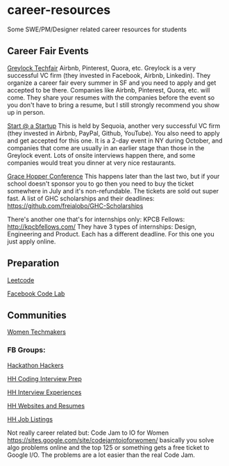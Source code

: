 # career-resources
Some SWE/PM/Designer related career resources for students

## Career Fair Events
[Greylock Techfair](https://www.greylock.com/greylock-u/techfair/) Airbnb, Pinterest, Quora, etc. Greylock is a very successful VC firm (they invested in Facebook, Airbnb, Linkedin). They organize a career fair every summer in SF and you need to apply and get accepted to be there. Companies like Airbnb, Pinterest, Quora, etc. will come. They share your resumes with the companies before the event so you don't have to bring a resume, but I still strongly recommend you show up in person.

[Start @ a Startup](http://startup.businesstoday.org/) This is held by Sequoia, another very successful VC firm (they invested in Airbnb, PayPal, Github, YouTube). You also need to apply and get accepted for this one. It is a 2-day event in NY during October, and companies that come are usually in an earlier stage than those in the Greylock event. Lots of onsite interviews happen there, and some companies would treat you dinner at very nice restaurants.

[Grace Hopper Conference](http://ghc.anitaborg.org/) This happens later than the last two, but if your school doesn't sponsor you to go then you need to buy the ticket somewhere in July and it's non-refundable. The tickets are sold out super fast. A list of GHC scholarships and their deadlines: https://github.com/freialobo/GHC-Scholarships

There's another one that's for internships only:
KPCB Fellows: http://kpcbfellows.com/  They have 3 types of internships: Design, Engineering and Product. Each has a different deadline. For this one you just apply online.

## Preparation
[Leetcode](https://leetcode.com/)

[Facebook Code Lab](https://codelab.interviewbit.com/)

## Communities
[Women Techmakers](https://www.womentechmakers.com/)

### FB Groups: 
[Hackathon Hackers](https://www.facebook.com/groups/hackathonhackers)

[HH Coding Interview Prep](https://www.facebook.com/groups/hhcodinginterviewprep)

[HH Interview Experiences](https://www.facebook.com/groups/interviewexper)

[HH Websites and Resumes](https://www.facebook.com/groups/1487708811477672)

[HH Job Listings](https://www.facebook.com/groups/254805221385780)

Not really career related but: Code Jam to IO for Women https://sites.google.com/site/codejamtoioforwomen/ basically you solve algo problems online and the top 125 or something gets a free ticket to Google I/O. The problems are a lot easier than the real Code Jam. 
